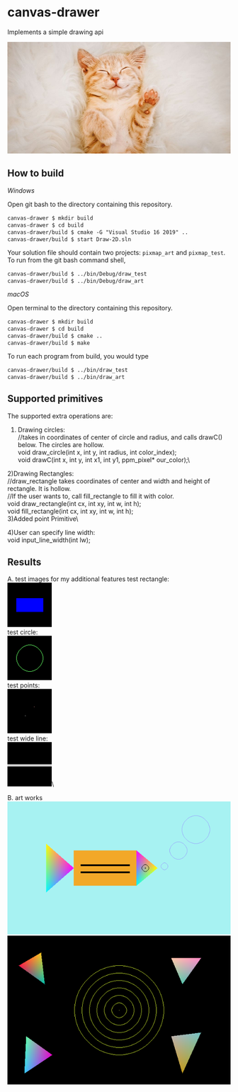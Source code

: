 # canvas-drawer

Implements a simple drawing api

![](https://github.com/JiangxueHan529/canvas-drawer/blob/main/images/cute-cat-photo.jpg)

## How to build

*Windows*

Open git bash to the directory containing this repository.

```
canvas-drawer $ mkdir build
canvas-drawer $ cd build
canvas-drawer/build $ cmake -G "Visual Studio 16 2019" ..
canvas-drawer/build $ start Draw-2D.sln
```

Your solution file should contain two projects: `pixmap_art` and `pixmap_test`.
To run from the git bash command shell, 

```
canvas-drawer/build $ ../bin/Debug/draw_test
canvas-drawer/build $ ../bin/Debug/draw_art
```

*macOS*

Open terminal to the directory containing this repository.

```
canvas-drawer $ mkdir build
canvas-drawer $ cd build
canvas-drawer/build $ cmake ..
canvas-drawer/build $ make
```

To run each program from build, you would type

```
canvas-drawer/build $ ../bin/draw_test
canvas-drawer/build $ ../bin/draw_art
```

## Supported primitives

The supported extra operations are:
 1) Drawing circles: \
    //takes in coordinates of center of circle and radius, and calls drawC() below. The circles are hollow.\
    void draw_circle(int x, int y, int radius, int color_index);\
    void drawC(int x, int y, int x1, int y1, ppm_pixel* our_color);\
    
 2)Drawing Rectangles:\
     //draw_rectangle takes coordinates of center and width and height of rectangle. It is hollow.\
     //If the user wants to, call fill_rectangle to fill it with color.\
     void draw_rectangle(int cx, int xy, int w, int h);\
     void fill_rectangle(int cx, int xy, int w, int h);\
 3)Added point Primitive\
 
 4)User can specify line width:\
    void input_line_width(int lw);
      

## Results

A. test images for my additional features 
test rectangle:\
![](https://github.com/JiangxueHan529/canvas-drawer/blob/main/images/test_rectangle.png)\
test circle:\
![](https://github.com/JiangxueHan529/canvas-drawer/blob/main/images/test_circle.png)\
test points:\
![](https://github.com/JiangxueHan529/canvas-drawer/blob/main/images/test_points.png)\
test wide line:\
![](https://github.com/JiangxueHan529/canvas-drawer/blob/main/images/horizontal-line-wide.png)\

B. art works\
![](https://github.com/JiangxueHan529/canvas-drawer/blob/main/images/my_art.png)\
![](https://github.com/JiangxueHan529/canvas-drawer/blob/main/images/my_art2.png)

